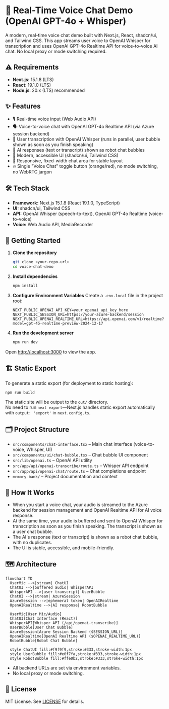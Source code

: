 # 🎤 Real-Time Voice Chat Demo (OpenAI GPT-4o + Whisper)

A modern, real-time voice chat demo built with Next.js, React, shadcn/ui, and Tailwind CSS. This app streams user voice to OpenAI Whisper for transcription and uses OpenAI GPT-4o Realtime API for voice-to-voice AI chat. No local proxy or mode switching required.

## ⚠️ Requirements

- **Next.js**: 15.1.8 (LTS)
- **React**: 19.1.0 (LTS)
- **Node.js**: 20.x (LTS) recommended

## ✨ Features

- 🎙️ Real-time voice input (Web Audio API)
- 🗣️ Voice-to-voice chat with OpenAI GPT-4o Realtime API (via Azure session backend)
- 📝 User transcription with OpenAI Whisper (runs in parallel, user bubble shown as soon as you finish speaking)
- 💬 AI responses (text or transcript) shown as robot chat bubbles
- 💎 Modern, accessible UI (shadcn/ui, Tailwind CSS)
- 📱 Responsive, fixed-width chat area for stable layout
- 🔥 Single "Voice Chat" toggle button (orange/red), no mode switching, no WebRTC jargon

## 🛠️ Tech Stack

- **Framework:** Next.js 15.1.8 (React 19.1.0, TypeScript)
- **UI:** shadcn/ui, Tailwind CSS
- **API:** OpenAI Whisper (speech-to-text), OpenAI GPT-4o Realtime (voice-to-voice)
- **Voice:** Web Audio API, MediaRecorder

## 🚀 Getting Started

1. **Clone the repository**
   ```bash
   git clone <your-repo-url>
   cd voice-chat-demo
   ```

2. **Install dependencies**
   ```bash
   npm install
   ```

3. **Configure Environment Variables**
   Create a `.env.local` file in the project root:
   ```
   NEXT_PUBLIC_OPENAI_API_KEY=your_openai_api_key_here
   NEXT_PUBLIC_SESSION_URL=https://your-azure-backend/session
   NEXT_PUBLIC_OPENAI_REALTIME_URL=https://api.openai.com/v1/realtime?model=gpt-4o-realtime-preview-2024-12-17
   ```

4. **Run the development server**
   ```bash
   npm run dev
   ```

Open [http://localhost:3000](http://localhost:3000) to view the app.

## 🏗️ Static Export

To generate a static export (for deployment to static hosting):

```bash
npm run build
```

The static site will be output to the `out/` directory.  
No need to run `next export`—Next.js handles static export automatically with `output: 'export'` in `next.config.ts`.

## 🗂️ Project Structure

- `src/components/chat-interface.tsx` – Main chat interface (voice-to-voice, Whisper, UI)
- `src/components/ui/chat-bubble.tsx` – Chat bubble UI component
- `src/lib/openai.ts` – OpenAI API utility
- `src/app/api/openai-transcribe/route.ts` – Whisper API endpoint
- `src/app/api/openai-chat/route.ts` – Chat completions endpoint
- `memory-bank/` – Project documentation and context

## 📝 How It Works

- When you start a voice chat, your audio is streamed to the Azure backend for session management and OpenAI Realtime API for AI voice response.
- At the same time, your audio is buffered and sent to OpenAI Whisper for transcription as soon as you finish speaking. The transcript is shown as a user chat bubble.
- The AI's response (text or transcript) is shown as a robot chat bubble, with no duplicates.
- The UI is stable, accessible, and mobile-friendly.

## 🗺️ Architecture

```mermaid
flowchart TD
  UserMic -->|stream| ChatUI
  ChatUI -->|buffered audio| WhisperAPI
  WhisperAPI -->|user transcript| UserBubble
  ChatUI -->|stream| AzureSession
  AzureSession -->|ephemeral token| OpenAIRealtime
  OpenAIRealtime -->|AI response| RobotBubble

  UserMic[User Mic/Audio]
  ChatUI[Chat Interface (React)]
  WhisperAPI[Whisper API (/api/openai-transcribe)]
  UserBubble[User Chat Bubble]
  AzureSession[Azure Session Backend ($SESSION_URL)]
  OpenAIRealtime[OpenAI Realtime API ($OPENAI_REALTIME_URL)]
  RobotBubble[Robot Chat Bubble]

  style ChatUI fill:#f9f9f9,stroke:#333,stroke-width:1px
  style UserBubble fill:#e0f7fa,stroke:#333,stroke-width:1px
  style RobotBubble fill:#ffe0b2,stroke:#333,stroke-width:1px
```

- All backend URLs are set via environment variables.
- No local proxy or mode switching.

## 📄 License

MIT License. See [LICENSE](./LICENSE) for details.
